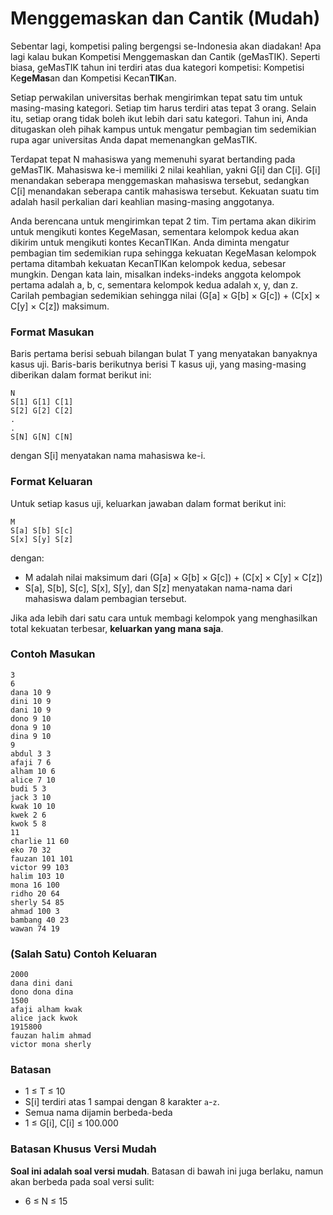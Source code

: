 # Menggemaskan dan Cantik (Mudah)

Sebentar lagi, kompetisi paling bergengsi se-Indonesia akan diadakan! Apa lagi kalau bukan Kompetisi Menggemaskan dan Cantik (geMasTIK). Seperti biasa, geMasTIK tahun ini terdiri atas dua kategori kompetisi: Kompetisi Ke**geMas**an dan Kompetisi Kecan**TIK**an.

Setiap perwakilan universitas berhak mengirimkan tepat satu tim untuk masing-masing kategori. Setiap tim harus terdiri atas tepat 3 orang. Selain itu, setiap orang tidak boleh ikut lebih dari satu kategori. Tahun ini, Anda ditugaskan oleh pihak kampus untuk mengatur pembagian tim sedemikian rupa agar universitas Anda dapat memenangkan geMasTIK.

Terdapat tepat N mahasiswa yang memenuhi syarat bertanding pada geMasTIK. Mahasiswa ke-i memiliki 2 nilai keahlian, yakni G[i] dan C[i]. G[i] menandakan seberapa menggemaskan mahasiswa tersebut, sedangkan C[i] menandakan seberapa cantik mahasiswa tersebut. Kekuatan suatu tim adalah hasil perkalian dari keahlian masing-masing anggotanya.

Anda berencana untuk mengirimkan tepat 2 tim. Tim pertama akan dikirim untuk mengikuti kontes KegeMasan, sementara kelompok kedua akan dikirim untuk mengikuti kontes KecanTIKan. Anda diminta mengatur pembagian tim sedemikian rupa sehingga kekuatan KegeMasan kelompok pertama ditambah kekuatan KecanTIKan kelompok kedua, sebesar mungkin. Dengan kata lain, misalkan indeks-indeks anggota kelompok pertama adalah a, b, c, sementara kelompok kedua adalah x, y, dan z. Carilah pembagian sedemikian sehingga nilai (G[a] × G[b] × G[c]) + (C[x] × C[y] × C[z]) maksimum.

### Format Masukan

Baris pertama berisi sebuah bilangan bulat T yang menyatakan banyaknya kasus uji. Baris-baris berikutnya berisi T kasus uji, yang masing-masing diberikan dalam format berikut ini:

```
N
S[1] G[1] C[1]
S[2] G[2] C[2]
.
.
S[N] G[N] C[N]
```

dengan S[i] menyatakan nama mahasiswa ke-i.

### Format Keluaran

Untuk setiap kasus uji, keluarkan jawaban dalam format berikut ini:

```
M
S[a] S[b] S[c]
S[x] S[y] S[z]
```

dengan:

- M adalah nilai maksimum dari (G[a] × G[b] × G[c]) + (C[x] × C[y] × C[z])
- S[a], S[b], S[c], S[x], S[y], dan S[z] menyatakan nama-nama dari mahasiswa dalam pembagian tersebut.

Jika ada lebih dari satu cara untuk membagi kelompok yang menghasilkan total kekuatan terbesar, **keluarkan yang mana saja**.

### Contoh Masukan

```
3
6
dana 10 9
dini 10 9
dani 10 9
dono 9 10
dona 9 10
dina 9 10
9
abdul 3 3
afaji 7 6
alham 10 6
alice 7 10
budi 5 3
jack 3 10
kwak 10 10
kwek 2 6
kwok 5 8
11
charlie 11 60
eko 70 32
fauzan 101 101
victor 99 103
halim 103 10
mona 16 100
ridho 20 64
sherly 54 85
ahmad 100 3
bambang 40 23
wawan 74 19
```

### (Salah Satu) Contoh Keluaran

```
2000
dana dini dani
dono dona dina
1500
afaji alham kwak
alice jack kwok
1915800
fauzan halim ahmad
victor mona sherly
```

### Batasan

- 1 ≤ T ≤ 10
- S[i] terdiri atas 1 sampai dengan 8 karakter `a`-`z`.
- Semua nama dijamin berbeda-beda
- 1 ≤ G[i], C[i] ≤ 100.000

### Batasan Khusus Versi Mudah

**Soal ini adalah soal versi mudah**. Batasan di bawah ini juga berlaku, namun akan berbeda pada soal versi sulit:

- 6 ≤ N ≤ 15
